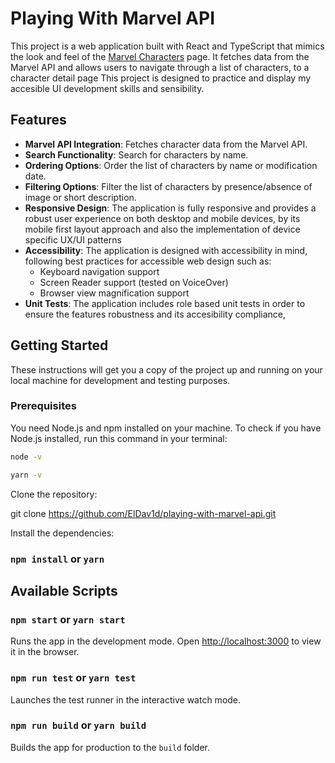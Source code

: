 # Playing With Marvel API

This project is a web application built with React and TypeScript that mimics the look and feel of the [Marvel Characters](https://www.marvel.com/characters) page.
It fetches data from the Marvel API and allows users to navigate through a list of characters, to a character detail page
This project is designed to practice and display my accesible UI development skills and sensibility.

## Features

- **Marvel API Integration**: Fetches character data from the Marvel API.
- **Search Functionality**: Search for characters by name.
- **Ordering Options**: Order the list of characters by name or modification date.
- **Filtering Options**: Filter the list of characters by presence/absence of image or short description.
- **Responsive Design**: The application is fully responsive and provides a robust user experience on both desktop and mobile devices, by its mobile first layout approach and also the implementation of device specific UX/UI patterns
- **Accessibility**: The application is designed with accessibility in mind, following best practices for accessible web design such as:
  - Keyboard navigation support
  - Screen Reader support (tested on VoiceOver)
  - Browser view magnification support
- **Unit Tests**: The application includes role based unit tests in order to ensure the features robustness and its accesibility compliance,

## Getting Started

These instructions will get you a copy of the project up and running on your local machine for development and testing purposes.

### Prerequisites

You need Node.js and npm installed on your machine. To check if you have Node.js installed, run this command in your terminal:

```bash
node -v
```

```bash
yarn -v
```

Clone the repository:

git clone <https://github.com/ElDav1d/playing-with-marvel-api.git>

Install the dependencies:

### `npm install` or `yarn`

## Available Scripts

### `npm start` or `yarn start`

Runs the app in the development mode. Open [http://localhost:3000](http://localhost:3000) to view it in the browser.

### `npm run test` or `yarn test`

Launches the test runner in the interactive watch mode.

### `npm run build` or `yarn build`

Builds the app for production to the `build` folder.
